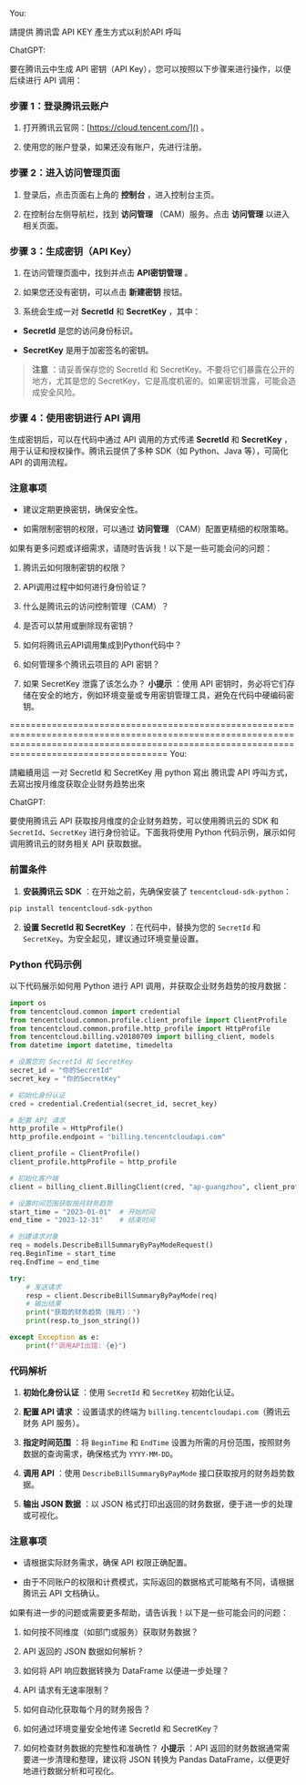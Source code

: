 

You: 

請提供 腾讯雲 API KEY 產生方式以利於API 呼叫

ChatGPT: 

要在腾讯云中生成 API 密钥（API Key），您可以按照以下步骤来进行操作，以便后续进行 API 调用：

### 步骤 1：登录腾讯云账户 
 
1. 打开腾讯云官网：[https://cloud.tencent.com/]() 。

2. 使用您的账户登录，如果还没有账户，先进行注册。

### 步骤 2：进入访问管理页面 
 
1. 登录后，点击页面右上角的 **控制台** ，进入控制台主页。
 
2. 在控制台左侧导航栏，找到 **访问管理** （CAM）服务。点击 **访问管理**  以进入相关页面。

### 步骤 3：生成密钥（API Key） 
 
1. 在访问管理页面中，找到并点击 **API密钥管理** 。
 
2. 如果您还没有密钥，可以点击 **新建密钥**  按钮。
 
3. 系统会生成一对 **SecretId**  和 **SecretKey** ，其中： 
  - **SecretId**  是您的访问身份标识。
 
  - **SecretKey**  是用于加密签名的密钥。

> **注意** ：请妥善保存您的 SecretId 和 SecretKey。不要将它们暴露在公开的地方，尤其是您的 SecretKey，它是高度机密的。如果密钥泄露，可能会造成安全风险。
### 步骤 4：使用密钥进行 API 调用 
生成密钥后，可以在代码中通过 API 调用的方式传递 **SecretId**  和 **SecretKey** ，用于认证和授权操作。腾讯云提供了多种 SDK（如 Python、Java 等），可简化 API 的调用流程。
### 注意事项 

- 建议定期更换密钥，确保安全性。
 
- 如需限制密钥的权限，可以通过 **访问管理** （CAM）配置更精细的权限策略。

如果有更多问题或详细需求，请随时告诉我！以下是一些可能会问的问题：

1. 腾讯云如何限制密钥的权限？

2. API调用过程中如何进行身份验证？

3. 什么是腾讯云的访问控制管理（CAM）？

4. 是否可以禁用或删除现有密钥？

5. 如何将腾讯云API调用集成到Python代码中？

6. 如何管理多个腾讯云项目的 API 密钥？

7. 如果 SecretKey 泄露了该怎么办？
**小提示** ：使用 API 密钥时，务必将它们存储在安全的地方，例如环境变量或专用密钥管理工具，避免在代码中硬编码密钥。


================================================================================================================================================================================================
You: 

請繼續用這 一对 SecretId 和 SecretKey 用 python 寫出 腾讯雲 API 呼叫方式，去寫出按月维度获取企业财务趋势出來

ChatGPT: 

要使用腾讯云 API 获取按月维度的企业财务趋势，可以使用腾讯云的 SDK 和 `SecretId`、`SecretKey` 进行身份验证。下面我将使用 Python 代码示例，展示如何调用腾讯云的财务相关 API 获取数据。
### 前置条件 
 
1. **安装腾讯云 SDK** ：在开始之前，先确保安装了 `tencentcloud-sdk-python`：

```bash
pip install tencentcloud-sdk-python
```
 
2. **设置 SecretId 和 SecretKey** ：在代码中，替换为您的 `SecretId` 和 `SecretKey`。为安全起见，建议通过环境变量设置。

### Python 代码示例 

以下代码展示如何用 Python 进行 API 调用，并获取企业财务趋势的按月数据：


```python
import os
from tencentcloud.common import credential
from tencentcloud.common.profile.client_profile import ClientProfile
from tencentcloud.common.profile.http_profile import HttpProfile
from tencentcloud.billing.v20180709 import billing_client, models
from datetime import datetime, timedelta

# 设置您的 SecretId 和 SecretKey
secret_id = "你的SecretId"
secret_key = "你的SecretKey"

# 初始化身份认证
cred = credential.Credential(secret_id, secret_key)

# 配置 API 请求
http_profile = HttpProfile()
http_profile.endpoint = "billing.tencentcloudapi.com"

client_profile = ClientProfile()
client_profile.httpProfile = http_profile

# 初始化客户端
client = billing_client.BillingClient(cred, "ap-guangzhou", client_profile)

# 设置时间范围获取按月财务趋势
start_time = "2023-01-01"  # 开始时间
end_time = "2023-12-31"    # 结束时间

# 创建请求对象
req = models.DescribeBillSummaryByPayModeRequest()
req.BeginTime = start_time
req.EndTime = end_time

try:
    # 发送请求
    resp = client.DescribeBillSummaryByPayMode(req)
    # 输出结果
    print("获取的财务趋势（按月）：")
    print(resp.to_json_string())

except Exception as e:
    print(f"调用API出错: {e}")
```

### 代码解析 
 
1. **初始化身份认证** ：使用 `SecretId` 和 `SecretKey` 初始化认证。
 
2. **配置 API 请求** ：设置请求的终端为 `billing.tencentcloudapi.com`（腾讯云财务 API 服务）。
 
3. **指定时间范围** ：将 `BeginTime` 和 `EndTime` 设置为所需的月份范围，按照财务数据的查询需求，确保格式为 `YYYY-MM-DD`。
 
4. **调用 API** ：使用 `DescribeBillSummaryByPayMode` 接口获取按月的财务趋势数据。
 
5. **输出 JSON 数据** ：以 JSON 格式打印出返回的财务数据，便于进一步的处理或可视化。

### 注意事项 

- 请根据实际财务需求，确保 API 权限正确配置。

- 由于不同账户的权限和计费模式，实际返回的数据格式可能略有不同，请根据腾讯云 API 文档确认。

如果有进一步的问题或需要更多帮助，请告诉我！以下是一些可能会问的问题：

1. 如何按不同维度（如部门或服务）获取财务数据？

2. API 返回的 JSON 数据如何解析？

3. 如何将 API 响应数据转换为 DataFrame 以便进一步处理？

4. API 请求有无速率限制？

5. 如何自动化获取每个月的财务报告？

6. 如何通过环境变量安全地传递 SecretId 和 SecretKey？

7. 如何检查财务数据的完整性和准确性？
**小提示** ：API 返回的财务数据通常需要进一步清理和整理，建议将 JSON 转换为 Pandas DataFrame，以便更好地进行数据分析和可视化。
